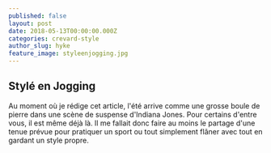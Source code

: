 ```yaml
---
published: false
layout: post
date: 2018-05-13T00:00:00.000Z
categories: crevard-style
author_slug: hyke
feature_image: styleenjogging.jpg
---
```

## Stylé en Jogging

Au moment où je rédige cet article, l'été arrive comme une grosse boule de pierre dans une scène de suspense d'Indiana Jones. Pour certains d'entre vous, il est même déjà là. Il me fallait donc faire au moins le partage d'une tenue prévue pour pratiquer un sport ou tout simplement flâner avec tout en gardant un style propre. 